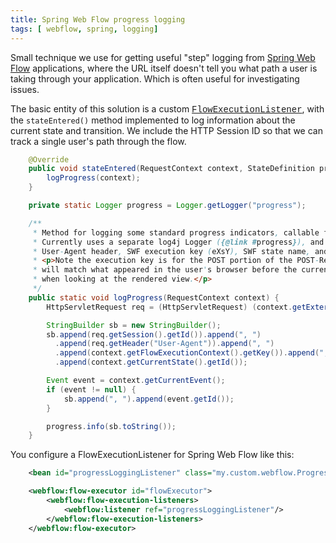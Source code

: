 ```yaml
---
title: Spring Web Flow progress logging
tags: [ webflow, spring, logging]
---
```

Small technique we use for getting useful "step" logging from [Spring Web Flow](https://projects.spring.io/spring-webflow/) applications, where the URL itself doesn't tell you what path a user is taking through your application. Which is often useful for investigating issues.

The basic entity of this solution is a custom <span style="font-family:courier new,courier,monospace;">[FlowExecutionListener](https://docs.spring.io/spring-webflow/docs/current/api/org/springframework/webflow/execution/FlowExecutionListener.html)</span>, with the `stateEntered()` method implemented to log information about the current state and transition. We include the HTTP Session ID so that we can track a single user's path through the flow.
```java
    @Override  
    public void stateEntered(RequestContext context, StateDefinition previousState, StateDefinition newState)  {  
        logProgress(context);  
    }

    private static Logger progress = Logger.getLogger("progress");

    /**  
     * Method for logging some standard progress indicators, callable from any SWF state.  
     * Currently uses a separate log4j Logger ({@link #progress}), and logs timestamp, Session ID,  
     * User-Agent header, SWF execution key (eXsY), SWF state name, and SWF event name.  
     * <p>Note the execution key is for the POST portion of the POST-Redirect-GET flow. Thus, it  
     * will match what appeared in the user's browser before the current view, not what appears  
     * when looking at the rendered view.</p>  
     */  
    public static void logProgress(RequestContext context) {  
        HttpServletRequest req = (HttpServletRequest) (context.getExternalContext().getNativeRequest());

        StringBuilder sb = new StringBuilder();  
        sb.append(req.getSession().getId()).append(", ")  
          .append(req.getHeader("User-Agent")).append(", ")  
          .append(context.getFlowExecutionContext().getKey()).append(", ")  
          .append(context.getCurrentState().getId());

        Event event = context.getCurrentEvent();  
        if (event != null) {  
            sb.append(", ").append(event.getId());  
        }

        progress.info(sb.toString());  
    }
```
You configure a FlowExecutionListener for Spring Web Flow like this:
```xml
    <bean id="progressLoggingListener" class="my.custom.webflow.ProgressLoggingFlowExecutionListener"/>

    <webflow:flow-executor id="flowExecutor">  
        <webflow:flow-execution-listeners>  
            <webflow:listener ref="progressLoggingListener"/>  
        </webflow:flow-execution-listeners>  
    </webflow:flow-executor>
```
